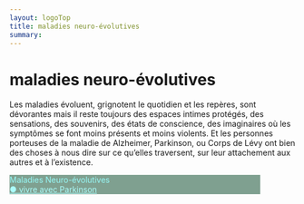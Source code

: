 ```yaml
---
layout: logoTop
title: maladies neuro-évolutives
summary: 
---
```

<h1>maladies neuro-évolutives</h1>
<p class="intro-text">Les maladies évoluent, grignotent le quotidien et les repères, sont dévorantes mais il reste toujours des espaces intimes protégés, des sensations, des souvenirs, des états de conscience, des imaginaires où les symptômes se font moins présents et moins violents. Et les personnes porteuses de la maladie de Alzheimer, Parkinson, ou Corps de Lévy ont bien des choses à nous dire sur ce qu’elles traversent, sur leur attachement aux autres et à l’existence. </p>

<div class="space-around--wrap">
<p class="shadow" style="background: #7fa090; width: 50ch"><span style="color:#97f9f7" class="nav-list-heading">Maladies Neuro-évolutives</span><br>
  <a style="color:#aafdfc" class="nav-list-item"  href="/vivre-avec-parkinson">●&nbsp;vivre avec Parkinson</a><br>
</p>
</div>